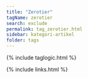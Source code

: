```yaml
---
title: "Zerotier"
tagName: zerotier
search: exclude
permalink: tag_zerotier.html
sidebar: kategori-artikel
folder: tags
---
```

{% include taglogic.html %}

{% include links.html %}
